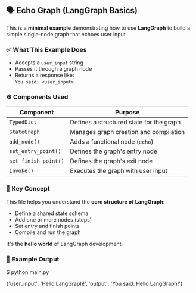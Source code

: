 ## 🗣️ Echo Graph (LangGraph Basics)

This is a **minimal example** demonstrating how to use **LangGraph** to build a simple single-node graph that echoes user input.

### ✅ What This Example Does

- Accepts a `user_input` string  
- Passes it through a graph node  
- Returns a response like:  
  `You said: <user_input>`

### ⚙️ Components Used

| Component            | Purpose                                      |
|----------------------|----------------------------------------------|
| `TypedDict`          | Defines a structured state for the graph     |
| `StateGraph`         | Manages graph creation and compilation       |
| `add_node()`         | Adds a functional node (`echo`)              |
| `set_entry_point()`  | Defines the graph's entry node               |
| `set_finish_point()` | Defines the graph's exit node                |
| `invoke()`           | Executes the graph with user input           |


### 🧠 Key Concept

This file helps you understand the **core structure of LangGraph**:
- Define a shared state schema  
- Add one or more nodes (steps)  
- Set entry and finish points  
- Compile and run the graph

It's the **hello world** of LangGraph development.

### 🚀 Example Output

$ python main.py

{'user_input': 'Hello LangGraph!', 'output': 'You said: Hello LangGraph!'}
